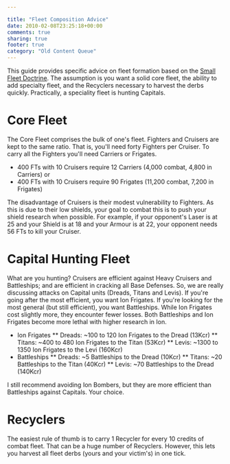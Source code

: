 ```yaml
---

title: "Fleet Composition Advice"
date: 2010-02-08T23:25:18+00:00
comments: true
sharing: true
footer: true
category: "Old Content Queue"
---
```


This guide provides specific advice on fleet formation based on the
[Small Fleet Doctrine](/astro-empires/small-fleet-doctrine). The assumption is you want a solid core fleet,
the ability to add specialty fleet, and the Recyclers necessary to
harvest the derbs quickly. Practically, a speciality fleet is hunting
Capitals.

Core Fleet
==========

The Core Fleet comprises the bulk of one's fleet. Fighters and Cruisers
are kept to the same ratio. That is, you'll need forty Fighters per
Cruiser. To carry all the Fighters you'll need Carriers or Frigates. 

* 400 FTs with 10 Cruisers require 12 Carriers (4,000 combat, 4,800 in Carriers) or
* 400 FTs with 10 Cruisers require 90 Frigates (11,200 combat, 7,200 in Frigates)

The disadvantage of Cruisers is their modest vulnerability to Fighters.
As this is due to their low shields, your goal to combat this is to push
your shield research when possible. For example, if your opponent's
Laser is at 25 and your Shield is at 18 and your Armour is at 22, your
opponent needs 56 FTs to kill your Cruiser.

Capital Hunting Fleet
=====================

What are you hunting? Cruisers are efficient against Heavy Cruisers and
Battleships; and are efficient in cracking all Base Defenses. So,  we
are really discussing attacks on Capital units (Dreads, Titans and
Levis). If you're going after the most efficient, you want Ion Frigates.
If you're looking for the most general (but still efficient), you want
Battleships. While Ion Frigates cost slightly more, they encounter fewer
losses. Both Battleships and Ion Frigates become more lethal with higher
research in Ion.

* Ion Frigates
** Dreads: ~100 to 120 Ion Frigates to the Dread (13Kcr)
** Titans: ~400 to 480 Ion Frigates to the Titan (53Kcr)
** Levis: ~1300 to 1350 Ion Frigates to the Levi (160Kcr)
* Battleships
** Dreads: ~5 Battleships to the Dread (10Kcr)
** Titans: ~20 Battleships to the Titan (40Kcr)
** Levis: ~70 Battleships to the Dread (140Kcr)

I still recommend avoiding Ion Bombers, but they are more efficient than
Battleships against Capitals. Your choice.

Recyclers
=========

The easiest rule of thumb is to carry 1 Recycler for every 10 credits of
combat fleet. That can be a huge number of Recyclers. However, this lets
you harvest all fleet derbs (yours and your victim's) in one tick.

